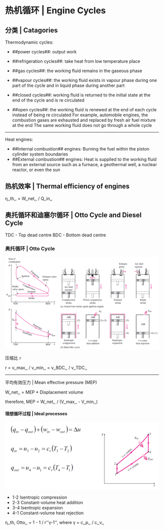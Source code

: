 # 热机循环 | Engine Cycles

## 分类 | Catagories

Thermodynamic cycles:

- ##power cycles##: output work
- ##refrigeration cycles##: take heat from low temperature place

- ##gas cycles##: the working fluid remains in the gaseous phase
- ##vapour cycles##: the working fluid exists in vapour phase during one part of the cycle and in liquid phase during another part

- ##closed cycles##: working fluid is returned to the initial state at the end of the cycle and is re circulated
- ##open cycles##: the working fluid is renewed at the end of each cycle instead of being re circulated For example, automobile engines, the combustion gases are exhausted and replaced by fresh air fuel mixture at the end The same working fluid does not go through a whole cycle

- - -

Heat engines:

- ##Internal combustion## engines: Burning the fuel within the piston cylinder system boundaries
- ##External combustion## engines: Heat is supplied to the working fluid from an external source such as a furnace, a geothermal well, a nuclear reactor, or even the sun

## 热机效率 | Thermal efficiency of engines

&eta;,,th,, = W,,net,, / Q,,in,,

## 奥托循环和迪塞尔循环 | Otto Cycle and Diesel Cycle

TDC - Top dead centre
BDC - Bottom dead centre

### 奥托循环 | Otto Cycle

![图例](.热机循环/奥托循环.png)

压缩比 ``r``

r = v,,max,, / v,,min,, = v,,BDC,, / v,,TDC,,

- - -

平均有效压力 | Mean effective pressure (MEP)

W,,net,, = MEP * Displacement volume

therefore, MEP = W,,net,, / (V,,max,, - V,,min,,)

#### 理想循环过程 | Ideal processes

![理想循环过程](.热机循环/理想奥托循环过程.png)

- 1-2 Isentropic compression
- 2-3 Constant-volume heat addition
- 3-4 Isentropic expansion
- 4-1 Constant-volume heat rejection

&eta;,,th, Otto,, = 1 - 1 / r''&gamma;-1'', where &gamma; = c,,p,, / c,,v,,
